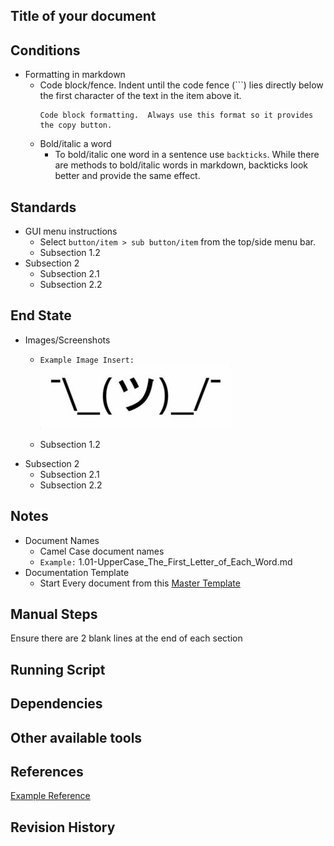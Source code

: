 ## Title of your document  
<!--
This is the beginning of your document
* After every line put 2 spaces to tell markdown to put a carriage return
* To create a nested list using the web editor on GitHub or a text editor that uses a monospaced font, like Atom, you can align your list visually. Type tabs in front of your nested list item, until the list marker character (*) lies directly below the first character of the text in the item above it.
-->  


## Conditions  
* Formatting in markdown  
  * Code block/fence.  Indent until the code fence (```) lies directly below the first character of the text in the item above it.  
    ```bash/powershell/python
    Code block formatting.  Always use this format so it provides the copy button. 
    ```   
  * Bold/italic a word  
    * To bold/italic one word in a sentence use `backticks`.  While there are methods to bold/italic words in markdown, backticks look better and provide the same effect. 


## Standards  
* GUI menu instructions  
  * Select `button/item > sub button/item` from the top/side menu bar.    
  * Subsection 1.2
* Subsection 2  
  * Subsection 2.1  
  * Subsection 2.2


## End State  
* Images/Screenshots  
  * `Example Image Insert:`  
![Image Description](/img/imagename.png)  

  * Subsection 1.2  
* Subsection 2  
  * Subsection 2.1  
  * Subsection 2.2  


## Notes  
* Document Names
  * Camel Case document names  
  * `Example:` 1.01-UpperCase_The_First_Letter_of_Each_Word.md
* Documentation Template  
  * Start Every document from this [Master Template](/template/template.md)  


## Manual Steps  
Ensure there are 2 blank lines at the end of each section   

 
## Running Script


## Dependencies  


## Other available tools  


## References  
[Example Reference](https://public.cyber.mil/)  

## Revision History  

